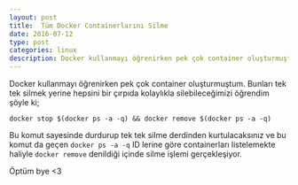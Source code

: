 ```yaml
---
layout: post
title:  Tüm Docker Containerlarını Silme
date: 2016-07-12
type: post
categories: linux
description: Docker kullanmayı öğrenirken pek çok container oluşturmuştum.bunları tek tek silmek yerine hepsini bir çırpıda
---
```


Docker kullanmayı öğrenirken pek çok container oluşturmuştum. Bunları tek tek silmek yerine hepsini bir çırpıda kolaylıkla silebileceğimizi öğrendim şöyle ki;

```console
docker stop $(docker ps -a -q) && docker remove $(docker ps -a -q)
```

Bu komut sayesinde durdurup tek tek silme derdinden kurtulacaksınız ve bu komut da geçen `docker ps -a -q` ID lerine göre containerları listelemekte haliyle `docker remove` denildiği içinde silme işlemi gerçekleşiyor.

Öptüm bye <3
